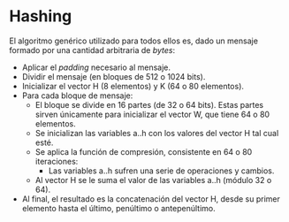# Hashing

El algoritmo genérico utilizado para todos ellos es, dado un mensaje formado por una cantidad arbitraria de *bytes*:

- Aplicar el *padding* necesario al mensaje.
- Dividir el mensaje (en bloques de 512 o 1024 bits).
- Inicializar el vector H (8 elementos) y K (64 o 80 elementos).
- Para cada bloque de mensaje:
    - El bloque se divide en 16 partes (de 32 o 64 bits). Estas partes sirven únicamente para inicializar el vector W, que tiene 64 o 80 elementos.
    - Se inicializan las variables a..h con los valores del vector H tal cual esté.
    - Se aplica la función de compresión, consistente en 64 o 80 iteraciones:
        - Las variables a..h sufren una serie de operaciones y cambios.
    - Al vector H se le suma el valor de las variables a..h (módulo 32 o 64).
- Al final, el resultado es la concatenación del vector H, desde su primer elemento hasta el último, penúltimo o antepenúltimo.
